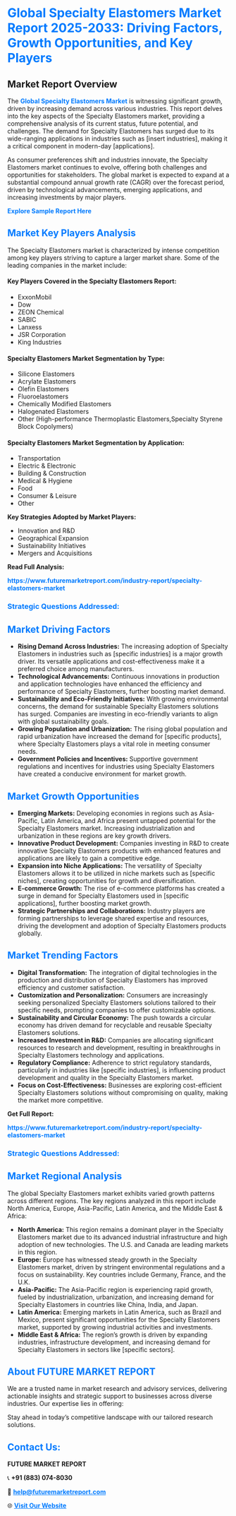 <h1 style="color: #007BFF;">Global Specialty Elastomers Market Report 2025-2033: Driving Factors, Growth Opportunities, and Key Players</h1>

<section id="overview">
<h2>Market Report Overview</h2>
<p>The <a href="https://www.futuremarketreport.com/industry-report/specialty-elastomers-market" style="color: #007BFF; text-decoration: none;"><strong>Global Specialty Elastomers Market</strong></a> is witnessing significant growth, driven by increasing demand across various industries. This report delves into the key aspects of the Specialty Elastomers market, providing a comprehensive analysis of its current status, future potential, and challenges. The demand for Specialty Elastomers has surged due to its wide-ranging applications in industries such as [insert industries], making it a critical component in modern-day [applications].</p>
<p>As consumer preferences shift and industries innovate, the Specialty Elastomers market continues to evolve, offering both challenges and opportunities for stakeholders. The global market is expected to expand at a substantial compound annual growth rate (CAGR) over the forecast period, driven by technological advancements, emerging applications, and increasing investments by major players.</p>
</section>

<section id="overview">
<p><a href="https://www.futuremarketreport.com/request-sample/reportId=85251" style="color: #007BFF; text-decoration: none;"><strong>Explore Sample Report Here</strong></a></p>
</section>

<section id="key-players">
<h2 style="color: #007BFF;">Market Key Players Analysis</h2>
<p>The Specialty Elastomers market is characterized by intense competition among key players striving to capture a larger market share. Some of the leading companies in the market include:</p>
<h4>Key Players Covered in the Specialty Elastomers Report:</h4>
<ul><li>ExxonMobil</li><li>Dow</li><li>ZEON Chemical</li><li>SABIC</li><li>Lanxess</li><li>JSR Corporation</li><li>King Industries</li></ul>
<h4>Specialty Elastomers Market Segmentation by Type:</h4>
<ul><li>Silicone Elastomers</li><li>Acrylate Elastomers</li><li>Olefin Elastomers</li><li>Fluoroelastomers</li><li>Chemically Modified Elastomers</li><li>Halogenated Elastomers</li><li>Other (High-performance Thermoplastic Elastomers,Specialty Styrene Block Copolymers)</li></ul>

<h4>Specialty Elastomers Market Segmentation by Application:</h4>
<ul><li>Transportation</li><li>Electric &amp; Electronic</li><li>Building &amp; Construction</li><li>Medical &amp; Hygiene</li><li>Food</li><li>Consumer &amp; Leisure</li><li>Other</li></ul>
<p><strong>Key Strategies Adopted by Market Players:</strong></p>
<ul>
<li>Innovation and R&D</li>
<li>Geographical Expansion</li>
<li>Sustainability Initiatives</li>
<li>Mergers and Acquisitions</li>
</ul>
</section>

<section>
<p><strong>Read Full Analysis: </strong></p><a href="https://www.futuremarketreport.com/industry-report/specialty-elastomers-market" style="color: #007BFF; text-decoration: none;"><strong>https://www.futuremarketreport.com/industry-report/specialty-elastomers-market</strong></a>
<h3 style="color: #007BFF;">Strategic Questions Addressed:</h3>
</section>

<section id="driving-factors">
<h2 style="color: #007BFF;">Market Driving Factors</h2>
<ul>
<li><strong>Rising Demand Across Industries:</strong> The increasing adoption of Specialty Elastomers in industries such as [specific industries] is a major growth driver. Its versatile applications and cost-effectiveness make it a preferred choice among manufacturers.</li>
<li><strong>Technological Advancements:</strong> Continuous innovations in production and application technologies have enhanced the efficiency and performance of Specialty Elastomers, further boosting market demand.</li>
<li><strong>Sustainability and Eco-Friendly Initiatives:</strong> With growing environmental concerns, the demand for sustainable Specialty Elastomers solutions has surged. Companies are investing in eco-friendly variants to align with global sustainability goals.</li>
<li><strong>Growing Population and Urbanization:</strong> The rising global population and rapid urbanization have increased the demand for [specific products], where Specialty Elastomers plays a vital role in meeting consumer needs.</li>
<li><strong>Government Policies and Incentives:</strong> Supportive government regulations and incentives for industries using Specialty Elastomers have created a conducive environment for market growth.</li>
</ul>
</section>

<section id="growth-opportunities">
<h2 style="color: #007BFF;">Market Growth Opportunities</h2>
<ul>
<li><strong>Emerging Markets:</strong> Developing economies in regions such as Asia-Pacific, Latin America, and Africa present untapped potential for the Specialty Elastomers market. Increasing industrialization and urbanization in these regions are key growth drivers.</li>
<li><strong>Innovative Product Development:</strong> Companies investing in R&D to create innovative Specialty Elastomers products with enhanced features and applications are likely to gain a competitive edge.</li>
<li><strong>Expansion into Niche Applications:</strong> The versatility of Specialty Elastomers allows it to be utilized in niche markets such as [specific niches], creating opportunities for growth and diversification.</li>
<li><strong>E-commerce Growth:</strong> The rise of e-commerce platforms has created a surge in demand for Specialty Elastomers used in [specific applications], further boosting market growth.</li>
<li><strong>Strategic Partnerships and Collaborations:</strong> Industry players are forming partnerships to leverage shared expertise and resources, driving the development and adoption of Specialty Elastomers products globally.</li>
</ul>
</section>

<section id="trending-factors">
<h2 style="color: #007BFF;">Market Trending Factors</h2>
<ul>
<li><strong>Digital Transformation:</strong> The integration of digital technologies in the production and distribution of Specialty Elastomers has improved efficiency and customer satisfaction.</li>
<li><strong>Customization and Personalization:</strong> Consumers are increasingly seeking personalized Specialty Elastomers solutions tailored to their specific needs, prompting companies to offer customizable options.</li>
<li><strong>Sustainability and Circular Economy:</strong> The push towards a circular economy has driven demand for recyclable and reusable Specialty Elastomers solutions.</li>
<li><strong>Increased Investment in R&D:</strong> Companies are allocating significant resources to research and development, resulting in breakthroughs in Specialty Elastomers technology and applications.</li>
<li><strong>Regulatory Compliance:</strong> Adherence to strict regulatory standards, particularly in industries like [specific industries], is influencing product development and quality in the Specialty Elastomers market.</li>
<li><strong>Focus on Cost-Effectiveness:</strong> Businesses are exploring cost-efficient Specialty Elastomers solutions without compromising on quality, making the market more competitive.</li>
</ul>
</section>

<section>
<p><strong>Get Full Report: </strong></p><a href="https://www.futuremarketreport.com/industry-report/specialty-elastomers-market" style="color: #007BFF; text-decoration: none;"><strong>https://www.futuremarketreport.com/industry-report/specialty-elastomers-market</strong></a>
<h3 style="color: #007BFF;">Strategic Questions Addressed:</h3>
</section>


<section id="regional-analysis">
<h2 style="color: #007BFF;">Market Regional Analysis</h2>
<p>The global Specialty Elastomers market exhibits varied growth patterns across different regions. The key regions analyzed in this report include North America, Europe, Asia-Pacific, Latin America, and the Middle East & Africa:</p>
<ul>
<li><strong>North America:</strong> This region remains a dominant player in the Specialty Elastomers market due to its advanced industrial infrastructure and high adoption of new technologies. The U.S. and Canada are leading markets in this region.</li>
<li><strong>Europe:</strong> Europe has witnessed steady growth in the Specialty Elastomers market, driven by stringent environmental regulations and a focus on sustainability. Key countries include Germany, France, and the U.K.</li>
<li><strong>Asia-Pacific:</strong> The Asia-Pacific region is experiencing rapid growth, fueled by industrialization, urbanization, and increasing demand for Specialty Elastomers in countries like China, India, and Japan.</li>
<li><strong>Latin America:</strong> Emerging markets in Latin America, such as Brazil and Mexico, present significant opportunities for the Specialty Elastomers market, supported by growing industrial activities and investments.</li>
<li><strong>Middle East & Africa:</strong> The region’s growth is driven by expanding industries, infrastructure development, and increasing demand for Specialty Elastomers in sectors like [specific sectors].</li>
</ul>
</section>

<footer>
<h2 style="color: #007BFF;">About FUTURE MARKET REPORT</h2>
<p>We are a trusted name in market research and advisory services, delivering actionable insights and strategic support to businesses across diverse industries. Our expertise lies in offering:</p>

<p>Stay ahead in today’s competitive landscape with our tailored research solutions.</p>

<h2 style="color: #007BFF;">Contact Us:</h2>
<p><strong>FUTURE MARKET REPORT</strong></p>
<p>📞 <strong>+91 (883) 074-8030</strong></p>
<p>📧 <strong><a href="mailto:help@futuremarketreport.com" style="color: #007BFF;">help@futuremarketreport.com</a></strong></p>
<p>🌐 <strong><a href="https://www.futuremarketreport.com/" style="color: #007BFF;">Visit Our Website</a></strong></p>
</footer>